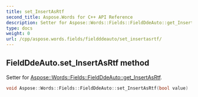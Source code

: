 ```yaml
---
title: set_InsertAsRtf
second_title: Aspose.Words for C++ API Reference
description: Setter for Aspose::Words::Fields::FieldDdeAuto::get_InsertAsRtf. 
type: docs
weight: 0
url: /cpp/aspose.words.fields/fieldddeauto/set_insertasrtf/
---
```

## FieldDdeAuto.set_InsertAsRtf method


Setter for [Aspose::Words::Fields::FieldDdeAuto::get_InsertAsRtf](./get_insertasrtf/).

```cpp
void Aspose::Words::Fields::FieldDdeAuto::set_InsertAsRtf(bool value)
```

